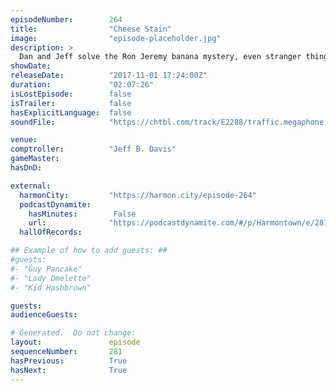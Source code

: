 ```yaml
---
episodeNumber:        264
title:                "Cheese Stain"
image:                "episode-placeholder.jpg"
description: >
  Dan and Jeff solve the Ron Jeremy banana mystery, even stranger things happen with Dan's girlfriend, and the gang jumps back in to roleplaying. Featuring Dan Harmon, Jeff B. Davis, Spencer Crittenden and Steve Levy.
showDate:             
releaseDate:          "2017-11-01 17:24:00Z"
duration:             "02:07:26"
isLostEpisode:        false
isTrailer:            false
hasExplicitLanguage:  false
soundFile:            "https://chtbl.com/track/E2288/traffic.megaphone.fm/STA3204180936.mp3?updated=1596585934"

venue:                
comptroller:          "Jeff B. Davis"
gameMaster:           
hasDnD:               

external:
  harmonCity:         "https://harmon.city/episode-264"
  podcastDynamite:
    hasMinutes:        False
    url:              "https://podcastdynamite.com/#/p/Harmontown/e/281/264"
  hallOfRecords:      

## Example of how to add guests: ##
#guests:
#- "Guy Pancake"
#- "Lady Omelette"
#- "Kid Hashbrown"

guests:
audienceGuests:

# Generated.  Do not change:
layout:               episode
sequenceNumber:       281
hasPrevious:          True
hasNext:              True
---
```


<!-- The episode description will be rendered here -->
<!-- Add your content below here -->

